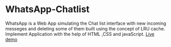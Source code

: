 # WhatsApp-Chatlist
WhatsApp is a Web App simulating the Chat list interface with new incoming messeges and deleting some of them built using the concept of LRU cache. 
Implement Application with the help of HTML ,CSS and javaScript.
[Live demo](https://ksvaibhwc.netlify.app/)
